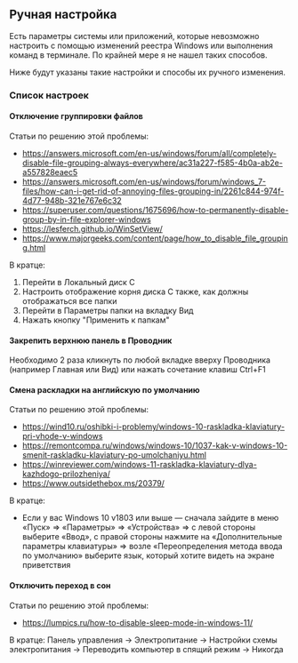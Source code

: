 ## Ручная настройка

Есть параметры системы или приложений, которые невозможно настроить с помощью изменений реестра Windows или выполнения команд в терминале. По крайней мере я не нашел таких способов.

Ниже будут указаны такие настройки и способы их ручного изменения.

### Список настроек

#### Отключение группировки файлов

Статьи по решению этой проблемы:
- https://answers.microsoft.com/en-us/windows/forum/all/completely-disable-file-grouping-always-everywhere/ac31a227-f585-4b0a-ab2e-a557828eaec5
- https://answers.microsoft.com/en-us/windows/forum/windows_7-files/how-can-i-get-rid-of-annoying-files-grouping-in/2261c844-974f-4d77-948b-321e767e6c32
- https://superuser.com/questions/1675696/how-to-permanently-disable-group-by-in-file-explorer-windows
- https://lesferch.github.io/WinSetView/
- https://www.majorgeeks.com/content/page/how_to_disable_file_grouping.html

В кратце:
1. Перейти в Локальный диск C
2. Настроить отображение корня диска C также, как должны отображаться все папки
3. Перейти в Параметры папки на вкладку Вид
4. Нажать кнопку "Применить к папкам"

#### Закрепить верхнюю панель в Проводник

Необходимо 2 раза кликнуть по любой вкладке вверху Проводника (например Главная или Вид) или нажать сочетание клавиш Ctrl+F1

#### Смена раскладки на английскую по умолчанию

Статьи по решению этой проблемы:
- https://wind10.ru/oshibki-i-problemy/windows-10-raskladka-klaviatury-pri-vhode-v-windows
- https://remontcompa.ru/windows/windows-10/1037-kak-v-windows-10-smenit-raskladku-klaviatury-po-umolchaniyu.html
- https://winreviewer.com/windows-11-raskladka-klaviatury-dlya-kazhdogo-prilozheniya/
- https://www.outsidethebox.ms/20379/

В кратце:
- Если у вас Windows 10 v1803 или выше — сначала зайдите в меню «Пуск» => «Параметры» => «Устройства» => с левой стороны выберите «Ввод», с правой стороны нажмите на «Дополнительные параметры клавиатуры» => возле «Переопределения метода ввода по умолчанию» выберите язык, который хотите видеть на экране приветствия

#### Отключить переход в сон

Статьи по решению этой проблемы:
- https://lumpics.ru/how-to-disable-sleep-mode-in-windows-11/

В кратце:
Панель управления -> Электропитание -> Настройки схемы электропитания -> Переводить компьютер в спящий режим -> Никогда